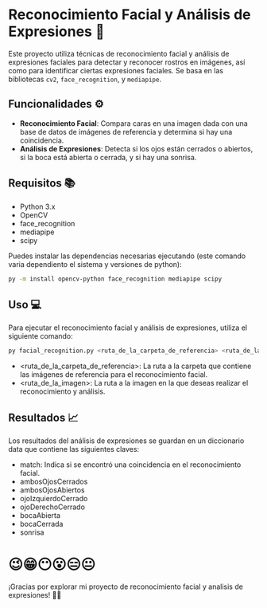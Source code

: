 # Reconocimiento Facial y Análisis de Expresiones 🤖

Este proyecto utiliza técnicas de reconocimiento facial y análisis de expresiones faciales para detectar y reconocer rostros en imágenes, así como para identificar ciertas expresiones faciales. Se basa en las bibliotecas `cv2`, `face_recognition`, y `mediapipe`.

## Funcionalidades ⚙️

- **Reconocimiento Facial**: Compara caras en una imagen dada con una base de datos de imágenes de referencia y determina si hay una coincidencia.
- **Análisis de Expresiones**: Detecta si los ojos están cerrados o abiertos, si la boca está abierta o cerrada, y si hay una sonrisa.

## Requisitos 📚

- Python 3.x
- OpenCV
- face_recognition
- mediapipe
- scipy

Puedes instalar las dependencias necesarias ejecutando (este comando varia dependiento el sistema y versiones de python):
```bash
py -m install opencv-python face_recognition mediapipe scipy
```

## Uso 💻
Para ejecutar el reconocimiento facial y análisis de expresiones, utiliza el siguiente comando:
```bash
py facial_recognition.py <ruta_de_la_carpeta_de_referencia> <ruta_de_la_imagen>
```
- <ruta_de_la_carpeta_de_referencia>: La ruta a la carpeta que contiene las imágenes de referencia para el reconocimiento facial.
- <ruta_de_la_imagen>: La ruta a la imagen en la que deseas realizar el reconocimiento y análisis.

## Resultados 📈
Los resultados del análisis de expresiones se guardan en un diccionario data que contiene las siguientes claves:

- match: Indica si se encontró una coincidencia en el reconocimiento facial.
- ambosOjosCerrados
- ambosOjosAbiertos
- ojoIzquierdoCerrado
- ojoDerechoCerrado
- bocaAbierta
- bocaCerrada
- sonrisa

# 😉😁😶😮😑😐

¡Gracias por explorar mi proyecto de reconocimiento facial y analisis de expresiones! 🤖😁
